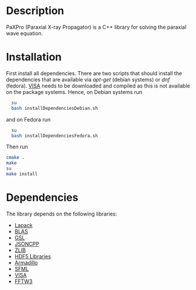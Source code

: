 # Description
PaXPro (Paraxial X-ray Propagator) is a C++ library for solving the paraxial
wave equation.

# Installation
First install all dependencies.
There are two scripts that should install the dependencies that are available
via *apt-get* (debian systems) or *dnf* (fedora).
[VISA](https://github.com/davidkleiven/VISA) needs to be downloaded and
compiled as this is not available on the package systems.
Hence, on Debian systems run
```bash
  su
  bash installDependenciesDebian.sh
```
and on Fedora run
```bash
  su
  bash installDependenciesFedora.sh
```
Then run
```bash
cmake .
make
su
make install
```

# Dependencies
The library depends on the following libraries:
* [Lapack](http://www.netlib.org/lapack/)
* [BLAS](http://www.netlib.org/blas/)
* [GSL](https://www.gnu.org/software/gsl/)
* [JSONCPP](https://github.com/open-source-parsers/jsoncpp)
* [ZLIB](http://www.zlib.net/)
* [HDF5 Libraries](https://support.hdfgroup.org/HDF5/)
* [Armadillo](http://arma.sourceforge.net/)
* [SFML](https://www.sfml-dev.org/documentation/2.4.2/annotated.php)
* [VISA](https://github.com/davidkleiven/VISA)
* [FFTW3](http://www.fftw.org/)
